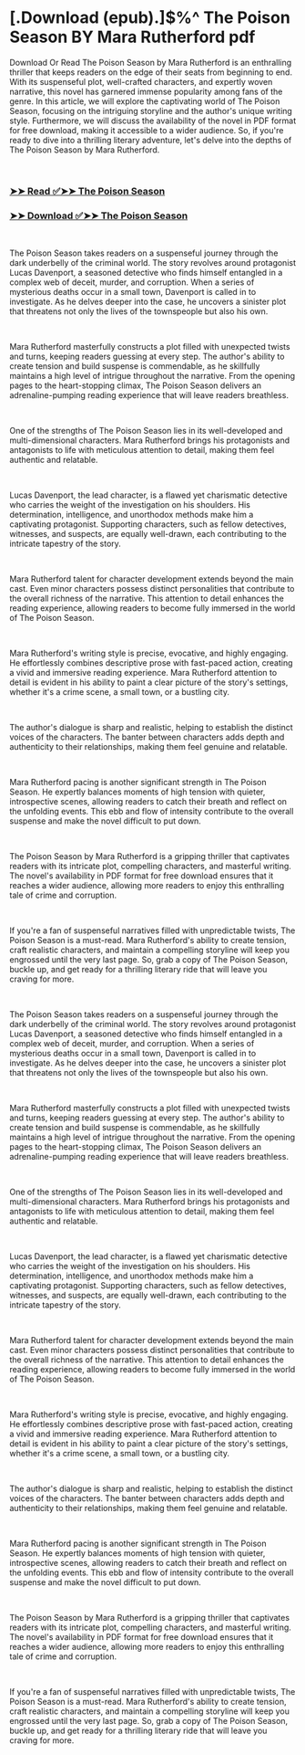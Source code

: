 # [.Download (epub).]$%^ The Poison Season BY Mara Rutherford pdf

<p>Download Or Read The Poison Season by Mara Rutherford is an enthralling thriller that keeps readers on the edge of their seats from beginning to end. With its suspenseful plot, well-crafted characters, and expertly woven narrative, this novel has garnered immense popularity among fans of the genre. In this article, we will explore the captivating world of The Poison Season, focusing on the intriguing storyline and the author's unique writing style. Furthermore, we will discuss the availability of the novel in PDF format for free download, making it accessible to a wider audience. So, if you're ready to dive into a thrilling literary adventure, let's delve into the depths of The Poison Season by Mara Rutherford.</p>
<p>&nbsp;</p>

### [➤➤ Read ✅➤➤ The Poison Season](https://thehelpfulbooks.blogspot.com/id/58939926)

### [➤➤ Download ✅➤➤ The Poison Season](https://thehelpfulbooks.blogspot.com/id/58939926)

<p>&nbsp;</p>
<p>The Poison Season takes readers on a suspenseful journey through the dark underbelly of the criminal world. The story revolves around protagonist Lucas Davenport, a seasoned detective who finds himself entangled in a complex web of deceit, murder, and corruption. When a series of mysterious deaths occur in a small town, Davenport is called in to investigate. As he delves deeper into the case, he uncovers a sinister plot that threatens not only the lives of the townspeople but also his own.</p>
<p>&nbsp;</p>
<p>Mara Rutherford masterfully constructs a plot filled with unexpected twists and turns, keeping readers guessing at every step. The author's ability to create tension and build suspense is commendable, as he skillfully maintains a high level of intrigue throughout the narrative. From the opening pages to the heart-stopping climax, The Poison Season delivers an adrenaline-pumping reading experience that will leave readers breathless.</p>
<p>&nbsp;</p>
<p>One of the strengths of The Poison Season lies in its well-developed and multi-dimensional characters. Mara Rutherford brings his protagonists and antagonists to life with meticulous attention to detail, making them feel authentic and relatable.</p>
<p>&nbsp;</p>
<p>Lucas Davenport, the lead character, is a flawed yet charismatic detective who carries the weight of the investigation on his shoulders. His determination, intelligence, and unorthodox methods make him a captivating protagonist. Supporting characters, such as fellow detectives, witnesses, and suspects, are equally well-drawn, each contributing to the intricate tapestry of the story.</p>
<p>&nbsp;</p>
<p>Mara Rutherford talent for character development extends beyond the main cast. Even minor characters possess distinct personalities that contribute to the overall richness of the narrative. This attention to detail enhances the reading experience, allowing readers to become fully immersed in the world of The Poison Season.</p>
<p>&nbsp;</p>
<p>Mara Rutherford's writing style is precise, evocative, and highly engaging. He effortlessly combines descriptive prose with fast-paced action, creating a vivid and immersive reading experience. Mara Rutherford attention to detail is evident in his ability to paint a clear picture of the story's settings, whether it's a crime scene, a small town, or a bustling city.</p>
<p>&nbsp;</p>
<p>The author's dialogue is sharp and realistic, helping to establish the distinct voices of the characters. The banter between characters adds depth and authenticity to their relationships, making them feel genuine and relatable.</p>
<p>&nbsp;</p>
<p>Mara Rutherford pacing is another significant strength in The Poison Season. He expertly balances moments of high tension with quieter, introspective scenes, allowing readers to catch their breath and reflect on the unfolding events. This ebb and flow of intensity contribute to the overall suspense and make the novel difficult to put down.</p>
<p>&nbsp;</p>
<p>The Poison Season by Mara Rutherford is a gripping thriller that captivates readers with its intricate plot, compelling characters, and masterful writing. The novel's availability in PDF format for free download ensures that it reaches a wider audience, allowing more readers to enjoy this enthralling tale of crime and corruption.</p>
<p>&nbsp;</p>
<p>If you're a fan of suspenseful narratives filled with unpredictable twists, The Poison Season is a must-read. Mara Rutherford's ability to create tension, craft realistic characters, and maintain a compelling storyline will keep you engrossed until the very last page. So, grab a copy of The Poison Season, buckle up, and get ready for a thrilling literary ride that will leave you craving for more.</p>
<p>&nbsp;</p>
<p>The Poison Season takes readers on a suspenseful journey through the dark underbelly of the criminal world. The story revolves around protagonist Lucas Davenport, a seasoned detective who finds himself entangled in a complex web of deceit, murder, and corruption. When a series of mysterious deaths occur in a small town, Davenport is called in to investigate. As he delves deeper into the case, he uncovers a sinister plot that threatens not only the lives of the townspeople but also his own.</p>
<p>&nbsp;</p>
<p>Mara Rutherford masterfully constructs a plot filled with unexpected twists and turns, keeping readers guessing at every step. The author's ability to create tension and build suspense is commendable, as he skillfully maintains a high level of intrigue throughout the narrative. From the opening pages to the heart-stopping climax, The Poison Season delivers an adrenaline-pumping reading experience that will leave readers breathless.</p>
<p>&nbsp;</p>
<p>One of the strengths of The Poison Season lies in its well-developed and multi-dimensional characters. Mara Rutherford brings his protagonists and antagonists to life with meticulous attention to detail, making them feel authentic and relatable.</p>
<p>&nbsp;</p>
<p>Lucas Davenport, the lead character, is a flawed yet charismatic detective who carries the weight of the investigation on his shoulders. His determination, intelligence, and unorthodox methods make him a captivating protagonist. Supporting characters, such as fellow detectives, witnesses, and suspects, are equally well-drawn, each contributing to the intricate tapestry of the story.</p>
<p>&nbsp;</p>
<p>Mara Rutherford talent for character development extends beyond the main cast. Even minor characters possess distinct personalities that contribute to the overall richness of the narrative. This attention to detail enhances the reading experience, allowing readers to become fully immersed in the world of The Poison Season.</p>
<p>&nbsp;</p>
<p>Mara Rutherford's writing style is precise, evocative, and highly engaging. He effortlessly combines descriptive prose with fast-paced action, creating a vivid and immersive reading experience. Mara Rutherford attention to detail is evident in his ability to paint a clear picture of the story's settings, whether it's a crime scene, a small town, or a bustling city.</p>
<p>&nbsp;</p>
<p>The author's dialogue is sharp and realistic, helping to establish the distinct voices of the characters. The banter between characters adds depth and authenticity to their relationships, making them feel genuine and relatable.</p>
<p>&nbsp;</p>
<p>Mara Rutherford pacing is another significant strength in The Poison Season. He expertly balances moments of high tension with quieter, introspective scenes, allowing readers to catch their breath and reflect on the unfolding events. This ebb and flow of intensity contribute to the overall suspense and make the novel difficult to put down.</p>
<p>&nbsp;</p>
<p>The Poison Season by Mara Rutherford is a gripping thriller that captivates readers with its intricate plot, compelling characters, and masterful writing. The novel's availability in PDF format for free download ensures that it reaches a wider audience, allowing more readers to enjoy this enthralling tale of crime and corruption.</p>
<p>&nbsp;</p>
<p>If you're a fan of suspenseful narratives filled with unpredictable twists, The Poison Season is a must-read. Mara Rutherford's ability to create tension, craft realistic characters, and maintain a compelling storyline will keep you engrossed until the very last page. So, grab a copy of The Poison Season, buckle up, and get ready for a thrilling literary ride that will leave you craving for more.</p>
<p>&nbsp;</p>
